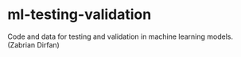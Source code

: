 # ml-testing-validation
Code and data for testing and validation in machine learning models. (Zabrian Dirfan)
